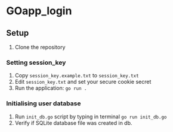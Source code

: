 # GOapp_login

## Setup

1. Clone the repository 

### Setting session_key

1. Copy `session_key.example.txt` to `session_key.txt`
2. Edit `session_key.txt` and set your secure cookie secret
3. Run the application: `go run .`

### Initialising user database

1. Run `init_db.go` script by typing in terminal `go run init_db.go`
2. Verify if SQLite database file was created in db.


